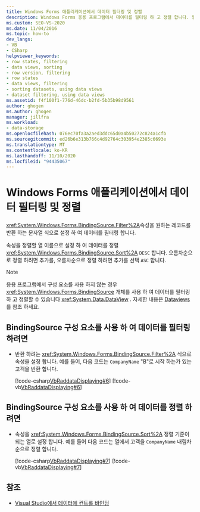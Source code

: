 ```yaml
---
title: Windows Forms 애플리케이션에서 데이터 필터링 및 정렬
description: Windows Forms 응용 프로그램에서 데이터를 필터링 하 고 정렬 합니다. 필터 속성을 원하는 레코드를 반환 하는 문자열 식으로 설정 합니다.
ms.custom: SEO-VS-2020
ms.date: 11/04/2016
ms.topic: how-to
dev_langs:
- VB
- CSharp
helpviewer_keywords:
- row states, filtering
- data views, sorting
- row version, filtering
- row states
- data views, filtering
- sorting datasets, using data views
- dataset filtering, using data views
ms.assetid: f4f100f1-776d-46dc-b2fd-5b35b98d9561
author: ghogen
ms.author: ghogen
manager: jillfra
ms.workload:
- data-storage
ms.openlocfilehash: 076ec70fa3a2aed3ddc65d0a4b50272c824a1cfb
ms.sourcegitcommit: ed26b6e313b766c4d92764c303954e2385c6693e
ms.translationtype: MT
ms.contentlocale: ko-KR
ms.lasthandoff: 11/10/2020
ms.locfileid: "94435067"
---
```

# <a name="filter-and-sort-data-in-a-windows-forms-application"></a>Windows Forms 애플리케이션에서 데이터 필터링 및 정렬

<xref:System.Windows.Forms.BindingSource.Filter%2A>속성을 원하는 레코드를 반환 하는 문자열 식으로 설정 하 여 데이터를 필터링 합니다.

속성을 정렬할 열 이름으로 설정 하 여 데이터를 정렬 <xref:System.Windows.Forms.BindingSource.Sort%2A> `DESC` 합니다. 오름차순으로 정렬 하려면 추가를, 오름차순으로 정렬 하려면 추가를 선택 `ASC` 합니다.

> [!NOTE]
> 응용 프로그램에서 구성 요소를 사용 하지 않는 경우 <xref:System.Windows.Forms.BindingSource> 개체를 사용 하 여 데이터를 필터링 하 고 정렬할 수 있습니다 <xref:System.Data.DataView> . 자세한 내용은 [Dataviews](/dotnet/framework/data/adonet/dataset-datatable-dataview/dataviews)를 참조 하세요.

## <a name="to-filter-data-by-using-a-bindingsource-component"></a>BindingSource 구성 요소를 사용 하 여 데이터를 필터링 하려면

- 반환 하려는 <xref:System.Windows.Forms.BindingSource.Filter%2A> 식으로 속성을 설정 합니다. 예를 들어, 다음 코드는 `CompanyName` "B"로 시작 하는가 있는 고객을 반환 합니다.

     [!code-csharp[VbRaddataDisplaying#6](../data-tools/codesnippet/CSharp/filter-and-sort-data-in-a-windows-forms-application_1.cs)]
     [!code-vb[VbRaddataDisplaying#6](../data-tools/codesnippet/VisualBasic/filter-and-sort-data-in-a-windows-forms-application_1.vb)]

## <a name="to-sort-data-by-using-a-bindingsource-component"></a>BindingSource 구성 요소를 사용 하 여 데이터를 정렬 하려면

- 속성을 <xref:System.Windows.Forms.BindingSource.Sort%2A> 정렬 기준이 되는 열로 설정 합니다. 예를 들어 다음 코드는 열에서 고객을 `CompanyName` 내림차순으로 정렬 합니다.

     [!code-csharp[VbRaddataDisplaying#7](../data-tools/codesnippet/CSharp/filter-and-sort-data-in-a-windows-forms-application_2.cs)]
     [!code-vb[VbRaddataDisplaying#7](../data-tools/codesnippet/VisualBasic/filter-and-sort-data-in-a-windows-forms-application_2.vb)]

## <a name="see-also"></a>참조

- [Visual Studio에서 데이터에 컨트롤 바인딩](../data-tools/bind-controls-to-data-in-visual-studio.md)
